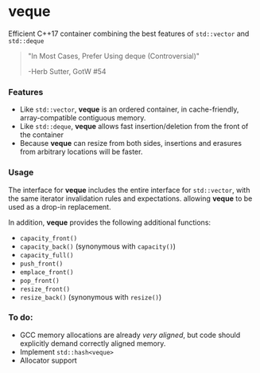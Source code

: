 # veque
Efficient C++17 container combining the best features of `std::vector` and `std::deque`

> "In Most Cases, Prefer Using deque (Controversial)"
>
> -Herb Sutter, GotW #54

### Features
* Like `std::vector`, **veque** is an ordered container, in cache-friendly, array-compatible contiguous memory.
* Like `std::deque`, **veque** allows fast insertion/deletion from the front of the container
* Because **veque** can resize from both sides, insertions and erasures from arbitrary locations will be faster.

### Usage
The interface for **veque** includes the entire interface for `std::vector`, with the same iterator invalidation rules and expectations.  allowing **veque** to be used as a drop-in replacement.

In addition, **veque** provides the following additional functions:
* `capacity_front()`
* `capacity_back()` (synonymous with `capacity()`)
* `capacity_full()`
* `push_front()`
* `emplace_front()`
* `pop_front()`
* `resize_front()`
* `resize_back()` (synonymous with `resize()`)

### To do:
* GCC memory allocations are already _very aligned_, but code should explicitly demand correctly aligned memory.
* Implement `std::hash<veque>`
* Allocator support
